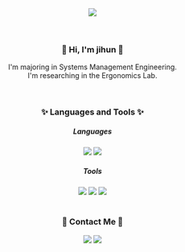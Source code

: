 <header>
  <img src="https://capsule-render.vercel.app/api?type=waving&color=1E90FF&height=300&section=header&text=😊 jihun%20Han%20😊&fontSize=70" />
</header>

<div align='center'>
  <h3>👋 Hi, I'm jihun 👋</h3>
    <p>
      I'm majoring in Systems Management Engineering. <br>
      I'm researching in the Ergonomics Lab.<br>
    </p>
  <br>

  <h3>✨ Languages and Tools ✨</h3>
    <h5>Languages</h5>
      <img src="https://img.shields.io/badge/Java-000000?style=round-square&logo=HTML5&logoColor=red"/>
      <img src="https://img.shields.io/badge/C-000000?style=round-square&logo=css3&logoColor=blue"/>
    <h5>Tools</h5>
      <img src="https://img.shields.io/badge/AndroidStudio-000000?style=round-square&logo=Python&logoColor=blue"/>
      <img src="https://img.shields.io/badge/Unity-000000?style=round-square&logo=Pandas&logoColor=150458">
      <img src="https://img.shields.io/badge/RStudio-000000?style=round-square&logo=MySQL&logoColor=4479A1">
  <br>
  <br>
  <h3>📮 Contact Me 📮</h3>
  <p>
    <a href="mailto:hnh3883@naver.com"><img src="https://img.shields.io/badge/Naver-000000?style=round-square&logo=gmail&logoColor=EA4335"/></a>
    <a href="https://www.instagram.com/ji.hun_h/"><img src="https://img.shields.io/badge/Instagram-000000?style=round-square&logo=Instagram&logoColor=E4405F"/></a>
  </p>
</div>
